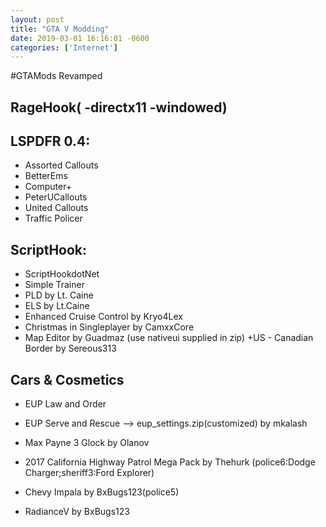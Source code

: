 ```yaml
--- 
layout: post
title: "GTA V Modding" 
date: 2019-03-01 16:16:01 -0600 
categories: ['Internet']
--- 
```


#GTAMods Revamped

## RageHook( -directx11 -windowed)
## LSPDFR 0.4:
* Assorted Callouts
* BetterEms
* Computer+
* PeterUCallouts
* United Callouts
* Traffic Policer

## ScriptHook:
* ScriptHookdotNet
* Simple Trainer
* PLD by Lt. Caine
* ELS by Lt.Caine
* Enhanced Cruise Control by Kryo4Lex 
* Christmas in Singleplayer by CamxxCore
* Map Editor by Guadmaz (use nativeui supplied in zip)
 +US - Canadian Border by Sereous313


## Cars & Cosmetics
* EUP Law and Order
* EUP Serve and Rescue
--> eup_settings.zip(customized) by mkalash

* Max Payne 3 Glock by Olanov

* 2017 California Highway Patrol Mega Pack by Thehurk (police6:Dodge Charger;sheriff3:Ford Explorer)
* Chevy Impala by BxBugs123(police5)
* RadianceV by BxBugs123



 

